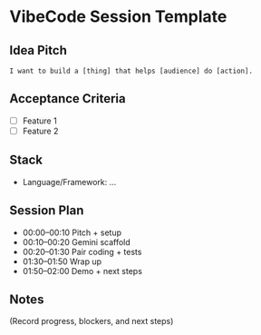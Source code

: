 # VibeCode Session Template

## Idea Pitch
`I want to build a [thing] that helps [audience] do [action].`

## Acceptance Criteria
- [ ] Feature 1  
- [ ] Feature 2  

## Stack
- Language/Framework: …

## Session Plan
- 00:00–00:10 Pitch + setup
- 00:10–00:20 Gemini scaffold
- 00:20–01:30 Pair coding + tests
- 01:30–01:50 Wrap up
- 01:50–02:00 Demo + next steps

## Notes
(Record progress, blockers, and next steps)
